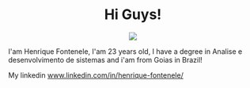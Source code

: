 <h1 align="center">Hi Guys!</h1>

<div align="center">
 <img src="https://i.imgur.com/MAMdnKs.gif" />
</div>

I'am Henrique Fontenele, I'am 23 years old, I have a degree in Analise e desenvolvimento de sistemas and i'am from Goias in Brazil! 

My linkedin www.linkedin.com/in/henrique-fontenele/
